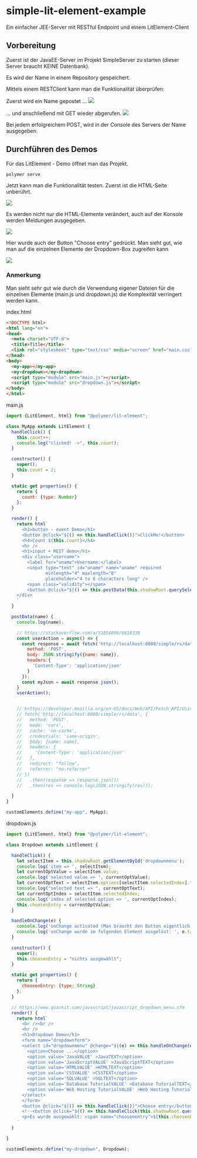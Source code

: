 # simple-lit-element-example
Ein einfacher JEE-Server mit RESTful Endpoint und einem LitElement-Client

## Vorbereitung

Zuerst ist der JavaEE-Server im Projekt SimpleServer zu starten (dieser Server braucht KEINE Datenbank).

Es wird der Name in einem Repository gespeichert.

Mittels einem RESTClient kann man die Funktionalität überprüfen:

Zuerst wird ein Name gepostet ...
<img src="images/RESTClient-POST.png" />

... und anschließend mit GET wieder abgerufen.
<img src="images/RESTClient-GET.png" />

Bei jedem erfolgreichem POST, wird in der Console des Servers der Name ausgegeben.

## Durchführen des Demos

Für das LitElement - Demo öffnet man das Projekt.

```
polymer serve
```

Jetzt kann man die Funktionalität testen. Zuerst ist die HTML-Seite unberührt.

<img src="images/GUI-empty.png" />

Es werden nicht nur die HTML-Elemente verändert, auch auf der Konsole werden Meldungen ausgegeben.

<img src="images/GUI-onchange.png" />

Hier wurde auch der Button "Choose entry" gedrückt. Man sieht gut, wie man auf die einzelnen Elemente der Dropdown-Box zugreifen kann

<img src="images/GUI-finished.png" />

### Anmerkung
Man sieht sehr gut wie durch die Verwendung eigener Dateien für die einzelnen Elemente (main.js und dropdown.js) die Komplexität verringert werden kann.

index.html

```html
<!DOCTYPE html>
<html lang="en">
<head>
  <meta charset="UTF-8">
  <title>Title</title>
  <link rel="stylesheet" type="text/css" media="screen" href="main.css"/>
</head>
<body>
  <my-app></my-app>
  <my-dropdown></my-dropdown>
  <script type="module" src="main.js"></script>
  <script type="module" src="dropdown.js"></script>
</body>
</html>
```

main.js

```javascript
import {LitElement, html} from "@polymer/lit-element";

class MyApp extends LitElement {
  handleClick() {
    this.count++;
    console.log("clicked! ->", this.count);
  }

  constructor() {
    super();
    this.count = 2;
  }

  static get properties() {
    return {
      count: {type: Number}
    };
  }

  render() {
    return html`
      <h1>button - event Demo</h1>
      <button @click="${() => this.handleClick()}">ClickMe!</button>
      <h4>Count ${this.count}</h4>
      <hr />
      <h1>input + REST demo</h1>
      <div class="username">
        <label for="uname">Username:</label>
        <input type="text" id="uname" name="uname" required
               minlength="4" maxlength="8"
               placeholder="4 to 8 characters long" />
        <span class="validity"></span>
        <button @click="${() => this.postData(this.shadowRoot.querySelector('#uname').value)}">Save User</button>
    </div>
    `
  }

  postData(name) {
    console.log(name);

    // https://stackoverflow.com/a/51854096/9818338
    const userAction = async() => {
      const response = await fetch('http://localhost:8080/simple/rs/data', {
        method: 'POST',
        body: JSON.stringify({name: name}),
        headers:{
          'Content-Type': 'application/json'
        }
      });
      const myJson = await response.json();
    }
    userAction();


    // h<ttps://developer.mozilla.org/en-US/docs/Web/API/Fetch_API/Using_Fetch
    // fetch('http://localhost:8080/simple/rs/data', {
    //   method: 'POST',
    //   mode: 'cors',
    //   cache: 'no-cache',
    //   credentials: 'same-origin',
    //   body: {name: name},
    //   headers: {
    //     'Content-Type': 'application/json'
    //   },
    //   redirect: "follow",
    //   referrer: "no-referrer"
    // })
    //   .then(response => response.json())
    //   .then(res => console.log(JSON.stringify(res)));

  }
}

customElements.define("my-app", MyApp);
```

dropdown.js

```javascript
import {LitElement, html} from "@polymer/lit-element";

class Dropdown extends LitElement {

  handleClick() {
    let selectItem = this.shadowRoot.getElementById('dropdownmenu');
    console.log('item => ', selectItem);
    let currentOptValue = selectItem.value;
    console.log('selected value => ', currentOptValue);
    let currentOptText = selectItem.options[selectItem.selectedIndex].text;
    console.log("selected text => ", currentOptText);
    let currentOptIndex = selectItem.selectedIndex;
    console.log('index of selected option => ', currentOptIndex);
    this.choosenEntry = currentOptValue;
  }

  handleOnChange(e) {
    console.log('onChange activated (Man braucht den Button eigentlich nicht)');
    console.log('onChange wurde im folgenden Element ausgelöst: ', e.target.id);
  }

  constructor() {
    super();
    this.choosenEntry = "nichts ausgewählt";
  }

  static get properties() {
    return {
      choosenEntry: {type: String}
    };
  }

  // https://www.quackit.com/javascript/javascript_dropdown_menu.cfm
  render() {
    return html`
      <br /><br />
      <hr />
      <h1>Dropdown Demo</h1>
      <form name="dropdownform">
      <select id="dropdownmenu" @change="${(e) => this.handleOnChange(e)}">
        <option>Choose ...</option>
        <option value='JavaVALUE' >JavaTEXT</option>
        <option value='JavaScriptVALUE' >JavaScriptTEXT</option>
        <option value='HTMLVALUE' >HTMLTEXT</option>
        <option value='CSSVALUE' >CSSTEXT</option>
        <option value='SQLVALUE' >SQLTEXT</option>
        <option value='Database TutorialVALUE' >Database TutorialTEXT</option>
        <option value='Web Hosting TutorialVALUE' >Web Hosting TutorialTEXT</option>
      </select>
      </form>
      <button @click="${() => this.handleClick()}">Choose entry</button>
      <!--<button @click="${() => this.handleClick(this.shadowRoot.querySelector('#dropdownmenu').value)}">Choose entry</button>-->
      <p>Es wurde ausgewählt: <span name="choosenentry">${this.choosenEntry}</span></p>
    `
  }

}

customElements.define("my-dropdown", Dropdown);
```